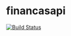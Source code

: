 # financasapi
[![Build Status](https://travis-ci.com/emegson/financasapi.svg?token=eaQ1DfZ1YdeArmiMb72p&branch=master)](https://travis-ci.com/emegson/financasapi)
